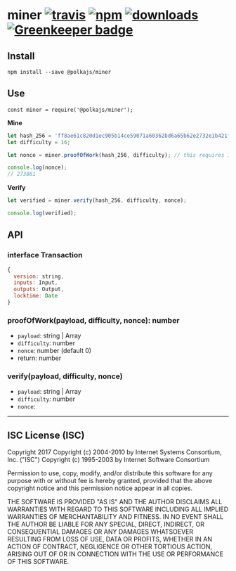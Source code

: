 # miner [![travis][travis-image]][travis-url] [![npm][npm-image]][npm-url] [![downloads][downloads-image]][downloads-url] [![Greenkeeper badge](https://badges.greenkeeper.io/PolkaJS/miner.svg)](https://greenkeeper.io/)

[travis-image]: https://travis-ci.org/PolkaJS/miner.svg?branch=master
[travis-url]: https://travis-ci.org/PolkaJS/miner
[npm-image]: https://img.shields.io/npm/v/@polkajs/miner.svg
[npm-url]: https://npmjs.org/package/@polkajs/miner
[downloads-image]: https://img.shields.io/npm/dm/@polkajs/miner.svg
[downloads-url]: https://npmjs.org/package/@polkajs/miner


## Install

`npm install --save @polkajs/miner`

## Use

`const miner = require('@polkajs/miner');`

**Mine**

```javascript
let hash_256 = 'ff8ae61c820d1ec905b14ce59071a60362bd6a65b62e2732e1b421f6dc1fb77c';
let difficulty = 16;

let nonce = miner.proofOfWork(hash_256, difficulty); // this requires 16 leading bits of 0's or Buffer.from([0x00, 0x00]) (0x0000 hex).

console.log(nonce);
// 273861
```

**Verify**

```javascript
let verified = miner.verify(hash_256, difficulty, nonce);

console.log(verified);
```

## API

### interface Transaction
``` javascript
{
  version: string,
  inputs: Input,
  outputs: Output,
  locktime: Date
}
```

### proofOfWork(payload, difficulty, nonce): number
- `payload`:    string | Array<Transaction>
- `difficulty`: number
- `nonce`:      number (default 0)
- return:       number

### verify(payload, difficulty, nonce)
- `payload`: string | Array<Transaction>
- `difficulty`: number
- `nonce`:   

---

## ISC License (ISC)
Copyright 2017 <Zion Coin>
Copyright (c) 2004-2010 by Internet Systems Consortium, Inc. ("ISC")
Copyright (c) 1995-2003 by Internet Software Consortium


Permission to use, copy, modify, and/or distribute this software for any purpose with or without fee is hereby granted, provided that the above copyright notice and this permission notice appear in all copies.

THE SOFTWARE IS PROVIDED "AS IS" AND THE AUTHOR DISCLAIMS ALL WARRANTIES WITH REGARD TO THIS SOFTWARE INCLUDING ALL IMPLIED WARRANTIES OF MERCHANTABILITY AND FITNESS. IN NO EVENT SHALL THE AUTHOR BE LIABLE FOR ANY SPECIAL, DIRECT, INDIRECT, OR CONSEQUENTIAL DAMAGES OR ANY DAMAGES WHATSOEVER RESULTING FROM LOSS OF USE, DATA OR PROFITS, WHETHER IN AN ACTION OF CONTRACT, NEGLIGENCE OR OTHER TORTIOUS ACTION, ARISING OUT OF OR IN CONNECTION WITH THE USE OR PERFORMANCE OF THIS SOFTWARE.
